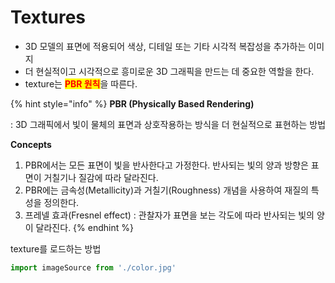 # Textures

* 3D 모델의 표면에 적용되어 색상, 디테일 또는 기타 시각적 복잡성을 추가하는 이미지
* 더 현실적이고 시각적으로 흥미로운 3D 그래픽을 만드는 데 중요한 역할을 한다.&#x20;
* texture는 <mark style="color:red;">**PBR 원칙**</mark>을 따른다.&#x20;

{% hint style="info" %}
**PBR (Physically Based Rendering)**

: 3D 그래픽에서 빛이 물체의 표면과 상호작용하는 방식을 더 현실적으로 표현하는 방법



**Concepts**

1. PBR에서는 모든 표면이 빛을 반사한다고 가정한다. 반사되는 빛의 양과 방향은 표면이 거칠기나 질감에 따라 달라진다.&#x20;
2. PBR에는 금속성(Metallicity)과 거칠기(Roughness) 개념을 사용하여 재질의 특성을 정의한다.
3. 프레넬 효과(Fresnel effect) : 관찰자가 표면을 보는 각도에 따라 반사되는 빛의 양이 달라진다.&#x20;
{% endhint %}



texture를 로드하는 방법

```javascript
import imageSource from './color.jpg'


```
